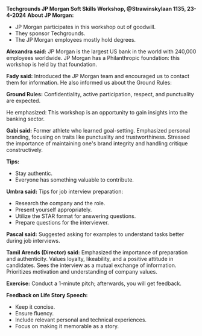 **Techgrounds JP Morgan Soft Skills Workshop, @Strawinskylaan 1135, 23-4-2024** 
**About JP Morgan:**

- JP Morgan participates in this workshop out of goodwill.
- They sponsor Techgrounds.
- The JP Morgan employees mostly hold degrees.

**Alexandra said:**
JP Morgan is the largest US bank in the world with 240,000 employees worldwide.
JP Morgan has a Philanthropic foundation: this workshop is held by that foundation.

**Fady said:**
Introduced the JP Morgan team and encouraged us to contact them for information. He also informed us about the Ground Rules:

**Ground Rules:**
Confidentiality, active participation, respect, and punctuality are expected.

He emphasized: This workshop is an opportunity to gain insights into the banking sector.

**Gabi said:**
Former athlete who learned goal-setting.
Emphasized personal branding, focusing on traits like punctuality and trustworthiness.
Stressed the importance of maintaining one's brand integrity and handling critique constructively.

**Tips:**

- Stay authentic.
- Everyone has something valuable to contribute.

**Umbra said:**
Tips for job interview preparation:

- Research the company and the role.
- Present yourself appropriately.
- Utilize the STAR format for answering questions.
- Prepare questions for the interviewer.

**Pascal said:**
Suggested asking for examples to understand tasks better during job interviews.

**Tamil Arends (Director) said:**
Emphasized the importance of preparation and authenticity.
Values loyalty, likeability, and a positive attitude in candidates.
Sees the interview as a mutual exchange of information.
Prioritizes motivation and understanding of company values.

**Exercise:**
Conduct a 1-minute pitch; afterwards, you will get feedback.

**Feedback on Life Story Speech:**

- Keep it concise.
- Ensure fluency.
- Include relevant personal and technical experiences.
- Focus on making it memorable as a story.


